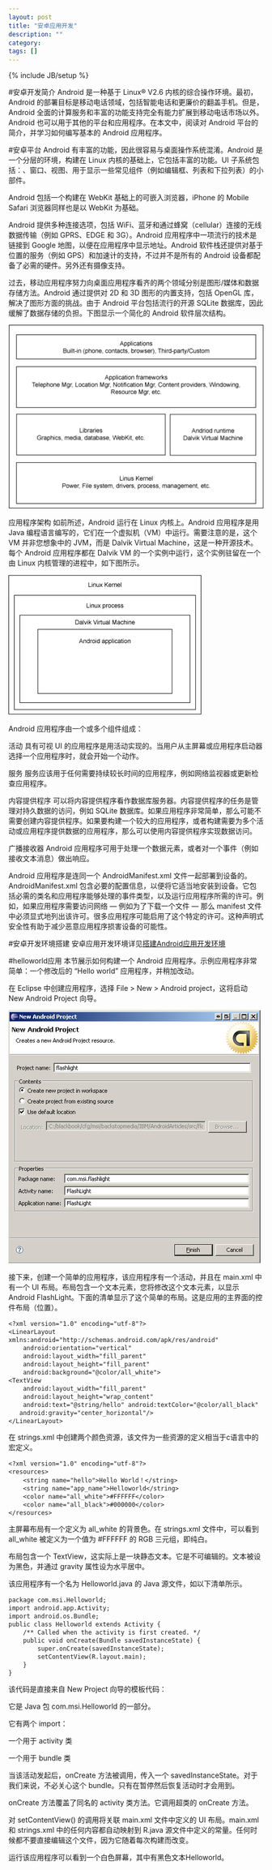```yaml
---
layout: post
title: "安卓应用开发"
description: ""
category: 
tags: []
---
```

{% include JB/setup %}

#安卓开发简介
Android 是一种基于 Linux® V2.6 内核的综合操作环境。最初，Android 的部署目标是移动电话领域，包括智能电话和更廉价的翻盖手机。但是， Android 全面的计算服务和丰富的功能支持完全有能力扩展到移动电话市场以外。Android 也可以用于其他的平台和应用程序。在本文中，阅读对 Android 平台的简介，并学习如何编写基本的 Android 应用程序。

#安卓平台
Android 有丰富的功能，因此很容易与桌面操作系统混淆。Android 是一个分层的环境，构建在 Linux 内核的基础上，它包括丰富的功能。UI 子系统包括：、窗口、视图、用于显示一些常见组件（例如编辑框、列表和下拉列表）的小部件。

Android 包括一个构建在 WebKit 基础上的可嵌入浏览器，iPhone 的 Mobile Safari 浏览器同样也是以 WebKit 为基础。

Android 提供多种连接选项，包括 WiFi、蓝牙和通过蜂窝（cellular）连接的无线数据传输（例如 GPRS、EDGE 和 3G）。Android 应用程序中一项流行的技术是链接到 Google 地图，以便在应用程序中显示地址。Android 软件栈还提供对基于位置的服务（例如 GPS）和加速计的支持，不过并不是所有的 Android 设备都配备了必需的硬件。另外还有摄像支持。

过去，移动应用程序努力向桌面应用程序看齐的两个领域分别是图形/媒体和数据存储方法。Android 通过提供对 2D 和 3D 图形的内置支持，包括 OpenGL 库，解决了图形方面的挑战。由于 Android 平台包括流行的开源 SQLite 数据库，因此缓解了数据存储的负担。下图显示一个简化的 Android 软件层次结构。

<p><img src="/img/app1.gif"/></p>

应用程序架构
如前所述，Android 运行在 Linux 内核上。Android 应用程序是用 Java 编程语言编写的，它们在一个虚拟机（VM）中运行。需要注意的是，这个 VM 并非您想象中的 JVM，而是 Dalvik Virtual Machine，这是一种开源技术。每个 Android 应用程序都在 Dalvik VM 的一个实例中运行，这个实例驻留在一个由 Linux 内核管理的进程中，如下图所示。

<p><img src="/img/app2.gif"/></p>

Android 应用程序由一个或多个组件组成：

活动 具有可视 UI 的应用程序是用活动实现的。当用户从主屏幕或应用程序启动器选择一个应用程序时，就会开始一个动作。

服务 服务应该用于任何需要持续较长时间的应用程序，例如网络监视器或更新检查应用程序。

内容提供程序 可以将内容提供程序看作数据库服务器。内容提供程序的任务是管理对持久数据的访问，例如 SQLite 数据库。如果应用程序非常简单，那么可能不需要创建内容提供程序。如果要构建一个较大的应用程序，或者构建需要为多个活动或应用程序提供数据的应用程序，那么可以使用内容提供程序实现数据访问。

广播接收器 Android 应用程序可用于处理一个数据元素，或者对一个事件（例如接收文本消息）做出响应。

Android 应用程序是连同一个 AndroidManifest.xml 文件一起部署到设备的。AndroidManifest.xml 包含必要的配置信息，以便将它适当地安装到设备。它包括必需的类名和应用程序能够处理的事件类型，以及运行应用程序所需的许可。例如，如果应用程序需要访问网络 — 例如为了下载一个文件 — 那么 manifest 文件中必须显式地列出该许可。很多应用程序可能启用了这个特定的许可。这种声明式安全性有助于减少恶意应用程序损害设备的可能性。

#安卓开发环境搭建
安卓应用开发环境详见<a href="http://blog.sina.com.cn/s/blog_4de067e40100mnl7.html">搭建Android应用开发环境</a>

#helloworld应用
本节展示如何构建一个 Android 应用程序。示例应用程序非常简单：一个修改后的 “Hello world” 应用程序，并稍加改动。

在 Eclipse 中创建应用程序，选择 File > New > Android project，这将启动 New Android Project 向导。

<p><img src="/img/app3.jpg"/></p>

接下来，创建一个简单的应用程序，该应用程序有一个活动，并且在 main.xml 中有一个 UI 布局。布局包含一个文本元素，您将修改这个文本元素，以显示 Android FlashLight。下面的清单显示了这个简单的布局。这是应用的主界面的控件布局（位置）。

	<?xml version="1.0" encoding="utf-8"?>
	<LinearLayout xmlns:android="http://schemas.android.com/apk/res/android"
		android:orientation="vertical"
		android:layout_width="fill_parent"
		android:layout_height="fill_parent"
		android:background="@color/all_white">
	<TextView  
		android:layout_width="fill_parent" 
		android:layout_height="wrap_content" 
		android:text="@string/hello" android:textColor="@color/all_black" 
	   android:gravity="center_horizontal"/>
	</LinearLayout>
	
在 strings.xml 中创建两个颜色资源，该文件为一些资源的定义相当于c语言中的宏定义。

	<?xml version="1.0" encoding="utf-8"?>
	<resources>
		<string name="hello">Hello World！</string>
		<string name="app_name">Helloworld</string>
		<color name="all_white">#FFFFFF</color>
		<color name="all_black">#000000</color>
	</resources>

主屏幕布局有一个定义为 all_white 的背景色。在 strings.xml 文件中，可以看到 all_white 被定义为一个值为 #FFFFFF 的 RGB 三元组，即纯白。

布局包含一个 TextView，这实际上是一块静态文本。它是不可编辑的。文本被设为黑色，并通过 gravity 属性设为水平居中。

该应用程序有一个名为 Helloworld.java 的 Java 源文件，如以下清单所示。

	package com.msi.Helloworld;
	import android.app.Activity;
	import android.os.Bundle;
	public class Helloworld extends Activity {
		/** Called when the activity is first created. */
		public void onCreate(Bundle savedInstanceState) {
			super.onCreate(savedInstanceState);
			setContentView(R.layout.main);
		}
	}
	
该代码是直接来自 New Project 向导的模板代码：

它是 Java 包 com.msi.Helloworld 的一部分。

它有两个 import：

一个用于 activity 类

一个用于 bundle 类

当该活动发起后，onCreate 方法被调用，传入一个 savedInstanceState。对于我们来说，不必关心这个 bundle。只有在暂停然后恢复活动时才会用到。

onCreate 方法覆盖了同名的 activity 类方法。它调用超类的 onCreate 方法。

对 setContentView() 的调用将关联 main.xml 文件中定义的 UI 布局。main.xml 和 strings.xml 中的任何内容都自动映射到 R.java 源文件中定义的常量。任何时候都不要直接编辑这个文件，因为它随着每次构建而改变。

运行该应用程序可以看到一个白色屏幕，其中有黑色文本Helloworld。